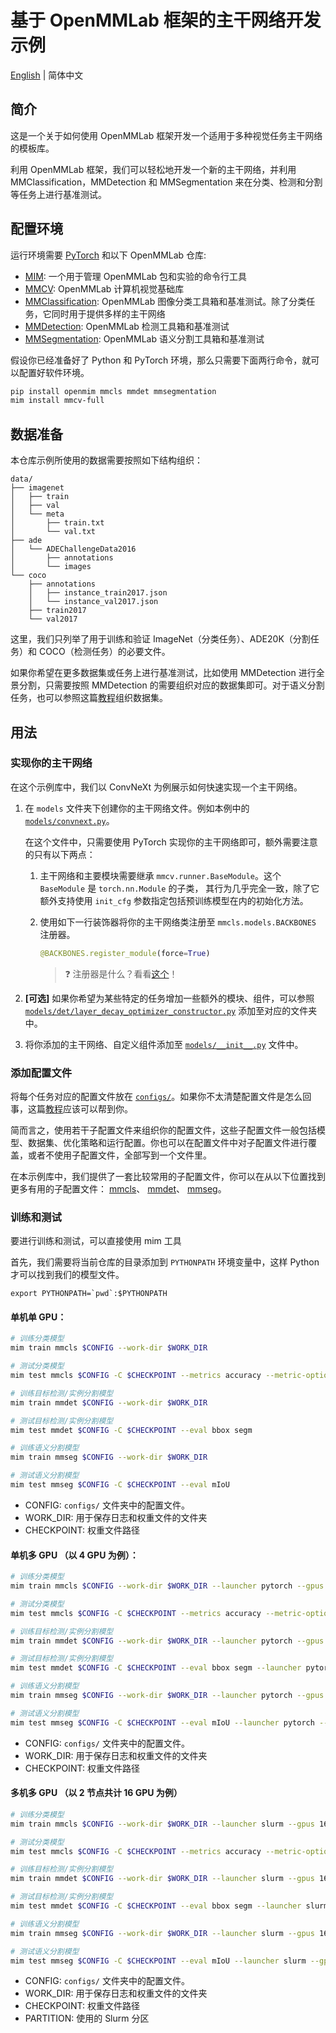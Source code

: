 # 基于 OpenMMLab 框架的主干网络开发示例

[English](./README.md) | 简体中文

## 简介

这是一个关于如何使用 OpenMMLab 框架开发一个适用于多种视觉任务主干网络的模板库。

利用 OpenMMLab 框架，我们可以轻松地开发一个新的主干网络，并利用 MMClassification，MMDetection 和 MMSegmentation 来在分类、检测和分割等任务上进行基准测试。

## 配置环境

运行环境需要 [PyTorch](https://pytorch.org/get-started/locally/) 和以下 OpenMMLab 仓库:

- [MIM](https://github.com/open-mmlab/mim): 一个用于管理 OpenMMLab 包和实验的命令行工具
- [MMCV](https://github.com/open-mmlab/mmcv): OpenMMLab 计算机视觉基础库
- [MMClassification](https://github.com/open-mmlab/mmclassification): OpenMMLab 图像分类工具箱和基准测试。除了分类任务，它同时用于提供多样的主干网络
- [MMDetection](https://github.com/open-mmlab/mmdetection): OpenMMLab 检测工具箱和基准测试
- [MMSegmentation](https://github.com/open-mmlab/mmsegmentation): OpenMMLab 语义分割工具箱和基准测试

假设你已经准备好了 Python 和 PyTorch 环境，那么只需要下面两行命令，就可以配置好软件环境。

```bash
pip install openmim mmcls mmdet mmsegmentation
mim install mmcv-full
```

## 数据准备

本仓库示例所使用的数据需要按照如下结构组织：

```text
data/
├── imagenet
│   ├── train
│   ├── val
│   └── meta
│       ├── train.txt
│       └── val.txt
├── ade
│   └── ADEChallengeData2016
│       ├── annotations
│       └── images
└── coco
    ├── annotations
    │   ├── instance_train2017.json
    │   └── instance_val2017.json
    ├── train2017
    └── val2017
```

这里，我们只列举了用于训练和验证 ImageNet（分类任务）、ADE20K（分割任务）和 COCO（检测任务）的必要文件。

如果你希望在更多数据集或任务上进行基准测试，比如使用 MMDetection 进行全景分割，只需要按照 MMDetection 
的需要组织对应的数据集即可。对于语义分割任务，也可以参照这篇[教程](https://mmsegmentation.readthedocs.io/zh_CN/latest/dataset_prepare.html)组织数据集。

## 用法

### 实现你的主干网络

在这个示例库中，我们以 ConvNeXt 为例展示如何快速实现一个主干网络。

1. 在 `models` 文件夹下创建你的主干网络文件。例如本例中的 [`models/convnext.py`](models/convnext.py)。

   在这个文件中，只需要使用 PyTorch 实现你的主干网络即可，额外需要注意的只有以下两点：

   1. 主干网络和主要模块需要继承 `mmcv.runner.BaseModule`。这个 `BaseModule` 是 `torch.nn.Module` 的子类，
      其行为几乎完全一致，除了它额外支持使用 `init_cfg` 参数指定包括预训练模型在内的初始化方法。

   2. 使用如下一行装饰器将你的主干网络类注册至 `mmcls.models.BACKBONES` 注册器。
      ```python
      @BACKBONES.register_module(force=True)
      ```
      > :question: 注册器是什么？看看[这个](https://mmcv.readthedocs.io/zh_CN/latest/understand_mmcv/registry.html)！

2. **[可选]** 如果你希望为某些特定的任务增加一些额外的模块、组件，可以参照 [`models/det/layer_decay_optimizer_constructor.py`](models/det/layer_decay_optimizer_constructor.py) 添加至对应的文件夹中。

3. 将你添加的主干网络、自定义组件添加至 [`models/__init__.py`](models/__init__.py) 文件中。

### 添加配置文件

将每个任务对应的配置文件放在 [`configs/`](./configs)。如果你不太清楚配置文件是怎么回事，这篇[教程](https://mmclassification.readthedocs.io/zh_CN/latest/tutorials/config.html#config-file-structure)应该可以帮到你。

简而言之，使用若干子配置文件来组织你的配置文件，这些子配置文件一般包括模型、数据集、优化策略和运行配置。你也可以在配置文件中对子配置文件进行覆盖，或者不使用子配置文件，全部写到一个文件里。

在本示例库中，我们提供了一套比较常用的子配置文件，你可以在从以下位置找到更多有用的子配置文件：
[mmcls](https://github.com/open-mmlab/mmclassification/tree/master/configs/_base_)、
[mmdet](https://github.com/open-mmlab/mmdetection/tree/master/configs/_base_)、
[mmseg](https://github.com/open-mmlab/mmsegmentation/tree/master/configs/_base_)。

### 训练和测试

要进行训练和测试，可以直接使用 mim 工具

首先，我们需要将当前仓库的目录添加到 `PYTHONPATH` 环境变量中，这样 Python 才可以找到我们的模型文件。

```shell
export PYTHONPATH=`pwd`:$PYTHONPATH 
```

#### 单机单 GPU：

```bash
# 训练分类模型
mim train mmcls $CONFIG --work-dir $WORK_DIR

# 测试分类模型
mim test mmcls $CONFIG -C $CHECKPOINT --metrics accuracy --metric-options "topk=(1, 5)"

# 训练目标检测/实例分割模型
mim train mmdet $CONFIG --work-dir $WORK_DIR

# 测试目标检测/实例分割模型
mim test mmdet $CONFIG -C $CHECKPOINT --eval bbox segm

# 训练语义分割模型
mim train mmseg $CONFIG --work-dir $WORK_DIR

# 测试语义分割模型
mim test mmseg $CONFIG -C $CHECKPOINT --eval mIoU
```

- CONFIG: `configs/` 文件夹中的配置文件。
- WORK_DIR: 用于保存日志和权重文件的文件夹
- CHECKPOINT: 权重文件路径

#### 单机多 GPU （以 4 GPU 为例）：

```bash
# 训练分类模型
mim train mmcls $CONFIG --work-dir $WORK_DIR --launcher pytorch --gpus 4

# 测试分类模型
mim test mmcls $CONFIG -C $CHECKPOINT --metrics accuracy --metric-options "topk=(1, 5)" --launcher pytorch --gpus 4

# 训练目标检测/实例分割模型
mim train mmdet $CONFIG --work-dir $WORK_DIR --launcher pytorch --gpus 4

# 测试目标检测/实例分割模型
mim test mmdet $CONFIG -C $CHECKPOINT --eval bbox segm --launcher pytorch --gpus 4

# 训练语义分割模型
mim train mmseg $CONFIG --work-dir $WORK_DIR --launcher pytorch --gpus 4 

# 测试语义分割模型
mim test mmseg $CONFIG -C $CHECKPOINT --eval mIoU --launcher pytorch --gpus 4
```

- CONFIG: `configs/` 文件夹中的配置文件。
- WORK_DIR: 用于保存日志和权重文件的文件夹
- CHECKPOINT: 权重文件路径

#### 多机多 GPU （以 2 节点共计 16 GPU 为例）

```bash
# 训练分类模型
mim train mmcls $CONFIG --work-dir $WORK_DIR --launcher slurm --gpus 16 --gpus-per-node 8 --partition $PARTITION

# 测试分类模型
mim test mmcls $CONFIG -C $CHECKPOINT --metrics accuracy --metric-options "topk=(1, 5)" --launcher slurm --gpus 16 --gpus-per-node 8 --partition $PARTITION

# 训练目标检测/实例分割模型
mim train mmdet $CONFIG --work-dir $WORK_DIR --launcher slurm --gpus 16 --gpus-per-node 8 --partition $PARTITION

# 测试目标检测/实例分割模型
mim test mmdet $CONFIG -C $CHECKPOINT --eval bbox segm --launcher slurm --gpus 16 --gpus-per-node 8 --partition $PARTITION

# 训练语义分割模型
mim train mmseg $CONFIG --work-dir $WORK_DIR --launcher slurm --gpus 16 --gpus-per-node 8 --partition $PARTITION

# 测试语义分割模型
mim test mmseg $CONFIG -C $CHECKPOINT --eval mIoU --launcher slurm --gpus 16 --gpus-per-node 8 --partition $PARTITION
```

- CONFIG: `configs/` 文件夹中的配置文件。
- WORK_DIR: 用于保存日志和权重文件的文件夹
- CHECKPOINT: 权重文件路径
- PARTITION: 使用的 Slurm 分区
